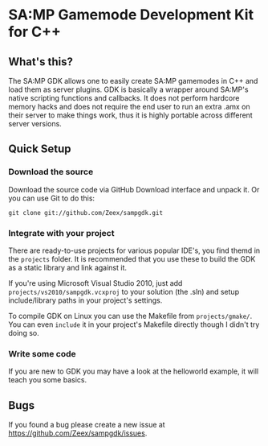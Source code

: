 SA:MP Gamemode Development Kit for C++
======================================

What's this?
------------

The SA:MP GDK allows one to easily create SA:MP gamemodes in C++ and load them as server plugins.
GDK is basically a wrapper around SA:MP's native scripting functions and callbacks. It does not
perform hardcore memory hacks and does not require the end user to run an extra .amx on their server
to make things work, thus it is highly portable across different server versions.


Quick Setup
-----------

### Download the source ###

Download the source code via GitHub Download interface and unpack it. Or you can use Git 
to do this:

`git clone git://github.com/Zeex/sampgdk.git`

### Integrate with your project ###

There are ready-to-use projects for various popular IDE's, you find themd in the `projects` folder. 
It is recommended that you use these to build the GDK as a static library and link against it. 
	
If you're using Microsoft Visual Studio 2010, just add `projects/vs2010/sampgdk.vcxproj` 
to your solution (the .sln) and setup include/library paths in your project's settings. 

To compile GDK on Linux you can use the Makefile from `projects/gmake/`. You can even `include` it 
in your project's Makefile directly though I didn't try doing so.

### Write some code ###

If you are new to GDK you may have a look at the helloworld example, it will teach you some basics.

Bugs
----

If you found a bug please create a new issue at https://github.com/Zeex/sampgdk/issues.

